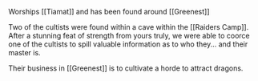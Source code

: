 Worships [[Tiamat]] and has been found around [[Greenest]]

Two of the cultists were found within a cave within the [[Raiders Camp]]. After a stunning feat of strength from yours truly, we were able to coorce one of the cultists to spill valuable information as to who they... and their master is.

Their business in [[Greenest]] is to cultivate a horde to attract dragons. 